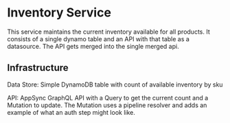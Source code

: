# Inventory Service

This service maintains the current inventory available for all products. It consists 
of a single dynamo table and an API with that table as a datasource. The API gets merged
into the single merged api.


## Infrastructure

Data Store: Simple DynamoDB table with count of available inventory by sku

API: AppSync GraphQL API with a Query to get the current count and a Mutation to update.
     The Mutation uses a pipeline resolver and adds an example of what an auth step might
     look like.
